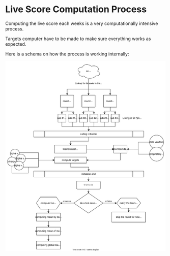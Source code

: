 # Live Score Computation Process

Computing the live score each weeks is a very computationally intensive process.

Targets computer have to be made to make sure everything works as expected.

Here is a schema on how the process is working internally:

![internal schema](../.gitbook/assets/live-computer.drawio.svg)
